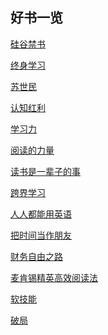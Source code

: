 ## 好书一览
[硅谷禁书](
https://github.com/hiro-9999/blog/blob/master/Books_/books/%E4%BA%BA%E7%94%9F%E5%BF%83%E5%BE%97%E8%B4%B4/%E7%A1%85%E8%B0%B7%E7%A6%81%E4%B9%A6.md)

[终身学习](https://github.com/hiro-9999/blog/blob/master/Books_/books/%E6%9D%82%E4%B9%A6/%E5%AD%A6%E4%B9%A0/%E7%BB%88%E8%BA%AB%E5%AD%A6%E4%B9%A0.md)

[苏世民](https://github.com/hiro-9999/blog/blob/master/Books_/books/%E4%BA%BA%E7%94%9F%E5%BF%83%E5%BE%97%E8%B4%B4/%E8%8B%8F%E4%B8%96%E6%B0%91.md)

[认知红利](https://github.com/hiro-9999/blog/blob/master/Books_/books/%E4%BA%BA%E7%94%9F%E5%BF%83%E5%BE%97%E8%B4%B4/%E8%AE%A4%E7%9F%A5%E7%BA%A2%E5%88%A9.md)

[学习力](https://github.com/hiro-9999/blog/blob/master/Books_/books/Leadership/%E5%AD%A6%E4%B9%A0%E5%8A%9B-%E5%8F%8D%E6%9C%AC%E8%83%BD_%E6%B7%B1%E5%BA%A6%E6%80%9D%E7%BB%B4_%E4%B8%AA%E4%BD%93%E8%B5%8B%E8%83%BD.md)

[阅读的力量](https://github.com/hiro-9999/blog/blob/master/Books_/books/%E4%BA%BA%E7%94%9F%E5%BF%83%E5%BE%97%E8%B4%B4/%E5%8A%9B%E9%87%8F.md)

[读书是一辈子的事](https://github.com/hiro-9999/blog/blob/master/Books_/books/%E4%BA%BA%E7%94%9F%E5%BF%83%E5%BE%97%E8%B4%B4/%E8%AF%BB%E4%B9%A6%E6%98%AF%E4%B8%80%E8%BE%88%E5%AD%90%E7%9A%84%E4%BA%8B.md)

[跨界学习](https://github.com/hiro-9999/blog/blob/master/Books_/books/%E4%BA%BA%E7%94%9F%E5%BF%83%E5%BE%97%E8%B4%B4/%E8%B7%A8%E7%95%8C%E5%AD%A6%E4%B9%A0.md)

[人人都能用英语](https://github.com/hiro-9999/blog/blob/master/Books_/books/lixiaolai/%E4%BA%BA%E4%BA%BA%E9%83%BD%E8%83%BD%E7%94%A8%E8%8B%B1%E8%AF%AD.md)

[把时间当作朋友]()

[财务自由之路](https://github.com/hiro-9999/blog/blob/master/Books_/books/lixiaolai/%E6%9D%8E%E7%AC%91%E6%9D%A5%E8%B4%A2%E5%AF%8C%E8%87%AA%E7%94%B1%E4%B9%8B%E8%B7%AF.md)

[麦肯锡精英高效阅读法](https://github.com/hiro-9999/blog/blob/master/Books_/books/%E6%9D%82%E4%B9%A6/%E9%BA%A6%E8%82%AF%E9%94%A1%E7%B2%BE%E8%8B%B1%E9%AB%98%E6%95%88%E9%98%85%E8%AF%BB%E6%B3%95.md)

[软技能](https://github.com/hiro-9999/blog/blob/master/Books_/books/Leadership/%E8%BD%AF%E6%8A%80%E8%83%BD.md)

[破局](https://github.com/hiro-9999/blog/blob/master/Books_/books/%E4%BA%BA%E7%94%9F%E5%BF%83%E5%BE%97%E8%B4%B4/%E7%A0%B4%E5%B1%80%EF%BC%9A%E8%B6%85%E8%B6%8A%E5%90%8C%E9%BE%84%E4%BA%BA%E7%9A%84%E6%80%9D%E8%80%83%E4%B8%8E%E8%A1%8C%E5%8A%A8%E6%8C%87%E5%8D%97.md)
